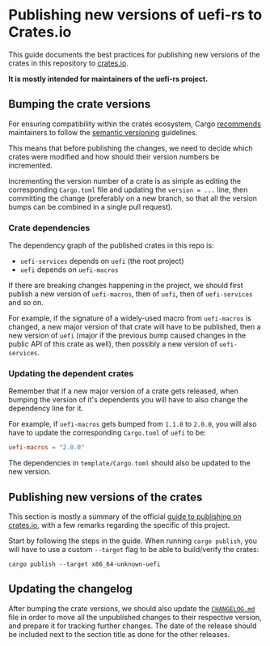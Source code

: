 # Publishing new versions of uefi-rs to Crates.io

This guide documents the best practices for publishing new versions of
the crates in this repository to [crates.io](https://crates.io/).

**It is mostly intended for maintainers of the uefi-rs project.**

## Bumping the crate versions

For ensuring compatibility within the crates ecosystem,
Cargo [recommends][cargo-semver] maintainers to follow the [semantic versioning][semver] guidelines.

This means that before publishing the changes, we need to decide
which crates were modified and how should their version numbers be incremented.

Incrementing the version number of a crate is as simple as editing
the corresponding `Cargo.toml` file and updating the `version = ...` line,
then committing the change (preferably on a new branch, so that all the version bumps
can be combined in a single pull request).

### Crate dependencies

The dependency graph of the published crates in this repo is:

- `uefi-services` depends on `uefi` (the root project)
- `uefi` depends on `uefi-macros`

If there are breaking changes happening in the project, we should first publish
a new version of `uefi-macros`, then of `uefi`, then of `uefi-services` and so on.

For example, if the signature of a widely-used macro from `uefi-macros` is changed,
a new major version of that crate will have to be published, then a new version of
`uefi` (major if the previous bump caused changes in the public API of this crate as well),
then possibly a new version of `uefi-services`.

### Updating the dependent crates

Remember that if a new major version of a crate gets released, when bumping the version
of it's dependents you will have to also change the dependency line for it.

For example, if `uefi-macros` gets bumped from `1.1.0` to `2.0.0`,
you will also have to update the corresponding `Cargo.toml` of `uefi` to be:

```toml
uefi-macros = "2.0.0"
```

The dependencies in `template/Cargo.toml` should also be updated to the new version.

[cargo-semver]: https://doc.rust-lang.org/cargo/reference/semver.html
[semver]: https://semver.org/

## Publishing new versions of the crates

This section is mostly a summary of the official [guide to publishing on crates.io][cargo-publishing-reference],
with a few remarks regarding the specific of this project.

Start by following the steps in the guide. When running `cargo publish`,
you will have to use a custom `--target` flag to be able to build/verify the crates:

```
cargo publish --target x86_64-unknown-uefi
```

[cargo-publishing-reference]: https://doc.rust-lang.org/cargo/reference/publishing.html

## Updating the changelog

After bumping the crate versions, we should also update the [`CHANGELOG.md`](CHANGELOG.md) file
in order to move all the unpublished changes to their respective version, and prepare it for
tracking further changes. The date of the release should be included next to the section title as
done for the other releases.

